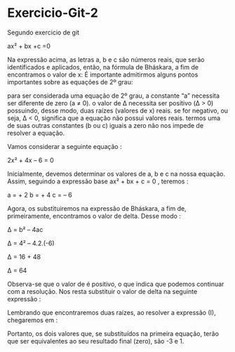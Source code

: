 # Exercicio-Git-2
Segundo exercicio de git

ax² + bx +c =0

Na expressão acima, as letras a, b e c são números reais, que serão identificados e aplicados, então, na fórmula de Bháskara, a fim de encontramos o valor de x:
É importante admitirmos alguns pontos importantes sobre as equações de 2º grau:

para ser considerada uma equação de 2º grau, a constante “a” necessita ser diferente de zero (a ≠ 0).
o valor de Δ necessita ser positivo (Δ > 0) possuindo, desse modo, duas raízes (valores de x) reais.
se for negativo, ou seja, Δ < 0, significa que a equação não possui valores reais. 
termos uma de suas outras constantes (b ou c) iguais a zero não nos impede de resolver a equação.

Vamos considerar a seguinte equação :

2x² + 4x – 6 = 0

Inicialmente, devemos determinar os valores de a, b e c na nossa equação. Assim, seguindo a expressão base ax² + bx + c = 0 , teremos :

a = + 2
b = + 4
c = – 6

Agora, os substituiremos na expressão de Bháskara, a fim de, primeiramente, encontramos o valor de delta. Desse modo :

Δ = b² – 4ac

Δ = 4² – 4.2.(-6)

Δ = 16 + 48

Δ = 64

Observa-se que o valor de é positivo, o que indica que podemos continuar com a resolução. Nos resta substituir o valor de delta na seguinte expressão :

Lembrando que encontraremos duas raízes, ao resolver a expressão (I), chegaremos em :



Portanto, os dois valores que, se substituídos na primeira equação, terão que ser equivalentes ao seu resultado final (zero), são -3 e 1. 

